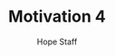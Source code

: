 ---
image: /assets/img/kl/kl_motivation_4.png
title: Motivation 4
number: 4
categories:
  - Meditations
  - Sports & rec
  - Motivation
author: Hope Staff
notes: Motivation 4
embed: >-
  <iframe style="border-radius:12px" src="https://open.spotify.com/embed/episode/7GRjMYKC90aYGQZpqzUNAx?utm_source=generator" width="100%" height="352" frameBorder="0" allowfullscreen="" allow="autoplay; clipboard-write; encrypted-media; fullscreen; picture-in-picture" loading="lazy"></iframe>
transcript: >-
  SOME LINES OF TEXT START HERE
---
